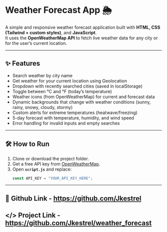 # Weather Forecast App 🌦️

A simple and responsive weather forecast application built with **HTML, CSS (Tailwind + custom styles)**, and **JavaScript**.  
It uses the **OpenWeatherMap API** to fetch live weather data for any city or for the user’s current location.

---

## ✨ Features

- Search weather by city name  
- Get weather for your current location using Geolocation  
- Dropdown with recently searched cities (saved in localStorage)  
- Toggle between °C and °F (today’s temperature)  
- Weather icons (from OpenWeatherMap) for current and forecast data  
- Dynamic backgrounds that change with weather conditions (sunny, rainy, snowy, cloudy, stormy)  
- Custom alerts for extreme temperatures (heatwave/freezing)  
- 5-day forecast with temperature, humidity, and wind speed  
- Error handling for invalid inputs and empty searches  

---

## 🛠️ How to Run

1. Clone or download the project folder.  
2. Get a free API key from [OpenWeatherMap](https://openweathermap.org/api).  
3. Open **`script.js`** and replace:
   ```js
   const API_KEY = "YOUR_API_KEY_HERE";

---
## 🔗 Github Link - https://github.com/Jkestrel
## </> Project Link - https://github.com/Jkestrel/weather_forecast

